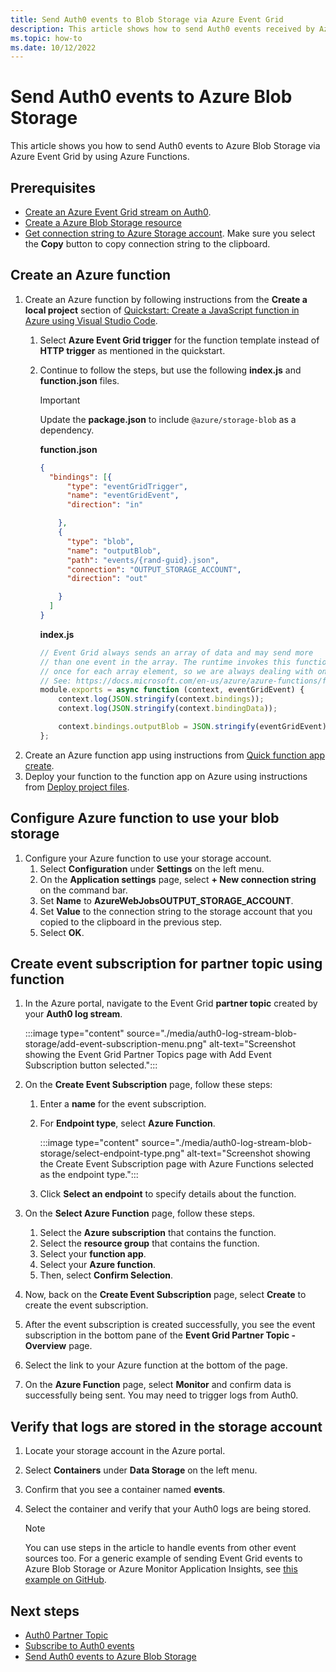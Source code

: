 ```yaml
---
title: Send Auth0 events to Blob Storage via Azure Event Grid
description: This article shows how to send Auth0 events received by Azure Event Grid to Azure Blob Storage by using Azure Functions.
ms.topic: how-to
ms.date: 10/12/2022
---
```


# Send Auth0 events to Azure Blob Storage
This article shows you how to send Auth0 events to Azure Blob Storage via Azure Event Grid by using Azure Functions.

## Prerequisites
- [Create an Azure Event Grid stream on Auth0](https://marketplace.auth0.com/integrations/azure-log-streaming).
- [Create a Azure Blob Storage resource](../storage/common/storage-account-create.md?tabs=azure-portal)
- [Get connection string to Azure Storage account](../storage/common/storage-account-keys-manage.md?toc=%2Fazure%2Fstorage%2Fblobs%2Ftoc.json&tabs=azure-portal#view-account-access-keys). Make sure you select the **Copy** button to copy connection string to the clipboard.

## Create an Azure function
1. Create an Azure function by following instructions from the **Create a local project** section of [Quickstart: Create a JavaScript function in Azure using Visual Studio Code](../azure-functions/create-first-function-vs-code-node.md?pivots=nodejs-model-v3).
    1. Select **Azure Event Grid trigger** for the function template instead of **HTTP trigger** as mentioned in the quickstart.
    1. Continue to follow the steps, but use the following **index.js** and **function.json** files.

        > [!IMPORTANT]
        > Update the **package.json** to include `@azure/storage-blob` as a dependency.

        **function.json**

        ```json
        {
          "bindings": [{
              "type": "eventGridTrigger",
              "name": "eventGridEvent",
              "direction": "in"

            },
            {
              "type": "blob",
              "name": "outputBlob",
              "path": "events/{rand-guid}.json",
              "connection": "OUTPUT_STORAGE_ACCOUNT",
              "direction": "out"

            }
          ]
        }
        ```

        **index.js**

        ```javascript
        // Event Grid always sends an array of data and may send more
        // than one event in the array. The runtime invokes this function
        // once for each array element, so we are always dealing with one.
        // See: https://docs.microsoft.com/en-us/azure/azure-functions/functions-bindings-event-grid-trigger?tabs=
        module.exports = async function (context, eventGridEvent) {
            context.log(JSON.stringify(context.bindings));
            context.log(JSON.stringify(context.bindingData));

            context.bindings.outputBlob = JSON.stringify(eventGridEvent);
        };
        ```
1. Create an Azure function app using instructions from [Quick function app create](../azure-functions/functions-develop-vs-code.md?tabs=csharp#quick-function-app-create).
1. Deploy your function to the function app on Azure using instructions from [Deploy project files](../azure-functions/functions-develop-vs-code.md?tabs=csharp#republish-project-files).


## Configure Azure function to use your blob storage
1. Configure your Azure function to use your storage account.
    1. Select **Configuration** under **Settings** on the left menu.
    1. On the **Application settings** page, select **+ New connection string** on the command bar.
    1. Set **Name** to **AzureWebJobsOUTPUT_STORAGE_ACCOUNT**.
    1. Set **Value** to the connection string to the storage account that you copied to the clipboard in the previous step.
    1. Select **OK**.

## Create event subscription for partner topic using function

1. In the Azure portal, navigate to the Event Grid **partner topic** created by your **Auth0 log stream**.

    :::image type="content" source="./media/auth0-log-stream-blob-storage/add-event-subscription-menu.png" alt-text="Screenshot showing the Event Grid Partner Topics page with Add Event Subscription button selected.":::
1. On the **Create Event Subscription** page, follow these steps:
    1. Enter a **name** for the event subscription.
    1. For **Endpoint type**, select **Azure Function**.

        :::image type="content" source="./media/auth0-log-stream-blob-storage/select-endpoint-type.png" alt-text="Screenshot showing the Create Event Subscription page with Azure Functions selected as the endpoint type.":::
    1. Click **Select an endpoint** to specify details about the function.
1. On the **Select Azure Function** page, follow these steps.
    1. Select the **Azure subscription** that contains the function.
    1. Select the **resource group** that contains the function.
    1. Select your **function app**.
    1. Select your **Azure function**.
    1. Then, select **Confirm Selection**.
1. Now, back on the **Create Event Subscription** page, select **Create** to create the event subscription.
1. After the event subscription is created successfully, you see the event subscription in the bottom pane of the **Event Grid Partner Topic - Overview** page.
1. Select the link to your Azure function at the bottom of the page.
1. On the **Azure Function** page, select **Monitor** and confirm data is successfully being sent. You may need to trigger logs from Auth0.

## Verify that logs are stored in the storage account

1. Locate your storage account in the Azure portal.
1. Select **Containers** under **Data Storage** on the left menu.
1. Confirm that you see a container named **events**.
1. Select the container and verify that your Auth0 logs are being stored.

    > [!NOTE]
    > You can use steps in the article to handle events from other event sources too. For a generic example of sending Event Grid events to Azure Blob Storage or Azure Monitor Application Insights, see [this example on GitHub](https://github.com/awkwardindustries/azure-monitor-handler).

## Next steps

- [Auth0 Partner Topic](auth0-overview.md)
- [Subscribe to Auth0 events](auth0-how-to.md)
- [Send Auth0 events to Azure Blob Storage](auth0-log-stream-blob-storage.md)
